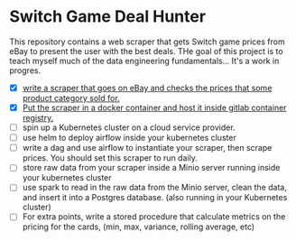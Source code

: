 # Switch Game Deal Hunter 
 This repository contains a web scraper that gets Switch game prices from eBay to present the user with the best deals. THe goal of this project is to teach myself much of the data engineering fundamentals... It's a work in progres.

- [x] [write a scraper that goes on eBay and checks the prices that some product category sold for.](https://github.com/esm2000/switch-game-prices/blob/main/src/app.py)
- [x] [Put the scraper in a docker container and host it inside gitlab container registry.](https://github.com/esm2000/switch-game-prices/packages/598080)
- [ ] spin up a Kubernetes cluster on a cloud service provider. 
- [ ] use helm to deploy airflow inside your kubernetes cluster
- [ ] write a dag and use airflow to instantiate your scraper, then scrape prices. You should set this scraper to run daily.
- [ ] store raw data from your scraper inside a Minio server running inside your kubernetes cluster
- [ ] use spark to read in the raw data from the Minio server, clean the data, and insert it into a Postgres database. (also running in your Kubernetes cluster)
- [ ] For extra points, write a stored procedure that calculate metrics on the pricing for the cards, (min, max, variance, rolling average, etc)

